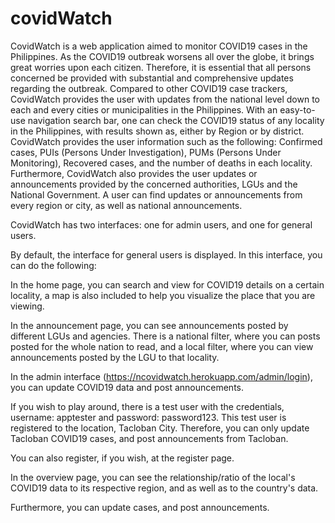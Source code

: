 # covidWatch
CovidWatch is a web application aimed to monitor COVID19 cases in the Philippines. As the COVID19 outbreak worsens all over the globe, it brings great worries upon each citizen. Therefore, it is essential that all persons concerned be provided with substantial and comprehensive updates regarding the outbreak. Compared to other COVID19 case trackers, CovidWatch provides the user with updates from the national level down to each and every cities or municipalities in the Philippines. With an easy-to-use navigation search bar, one can check the COVID19 status of any locality in the Philippines, with results shown as, either by Region or by district. CovidWatch provides the user information such as the following: Confirmed cases, PUIs (Persons Under Investigation), PUMs (Persons Under Monitoring), Recovered cases, and the number of deaths in each locality. Furthermore, CovidWatch also provides the user updates or announcements provided by the concerned authorities, LGUs and the National Government. A user can find updates or announcements from every region or city, as well as national announcements.

CovidWatch has two interfaces: one for admin users, and one for general users.

By default, the interface for general users is displayed. In this interface, you can do the following:

In the home page, you can search and view for COVID19 details on a certain locality, a map is also included to help you visualize the place that you are viewing. 

In the announcement page, you can see announcements posted by different LGUs and agencies. There is a national filter, where you can posts posted for the whole nation to read, and a local filter, where you can view announcements posted by the LGU to that locality.

In the admin interface (https://ncovidwatch.herokuapp.com/admin/login), you can update COVID19 data and post announcements.

If you wish to play around, there is a test user with the credentials, username: apptester and password: password123. This test user is registered to the location, Tacloban City. Therefore, you can only update Tacloban COVID19 cases, and post announcements from Tacloban.

You can also register, if you wish, at the register page.

In the overview page, you can see the relationship/ratio of the local's COVID19 data to its respective region, and as well as to the country's data.

Furthermore, you can update cases, and post announcements.


